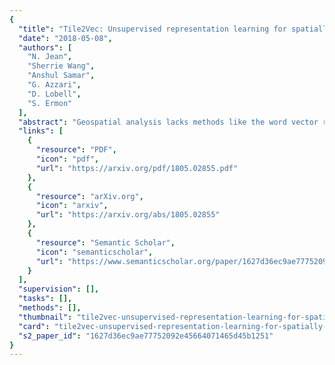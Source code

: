 ```yaml
---
{
  "title": "Tile2Vec: Unsupervised representation learning for spatially distributed data",
  "date": "2018-05-08",
  "authors": [
    "N. Jean",
    "Sherrie Wang",
    "Anshul Samar",
    "G. Azzari",
    "D. Lobell",
    "S. Ermon"
  ],
  "abstract": "Geospatial analysis lacks methods like the word vector representations and pre-trained networks that significantly boost performance across a wide range of natural language and computer vision tasks. To fill this gap, we introduce Tile2Vec, an unsupervised representation learning algorithm that extends the distributional hypothesis from natural language -- words appearing in similar contexts tend to have similar meanings -- to spatially distributed data. We demonstrate empirically that Tile2Vec learns semantically meaningful representations on three datasets. Our learned representations significantly improve performance in downstream classification tasks and, similar to word vectors, visual analogies can be obtained via simple arithmetic in the latent space.",
  "links": [
    {
      "resource": "PDF",
      "icon": "pdf",
      "url": "https://arxiv.org/pdf/1805.02855.pdf"
    },
    {
      "resource": "arXiv.org",
      "icon": "arxiv",
      "url": "https://arxiv.org/abs/1805.02855"
    },
    {
      "resource": "Semantic Scholar",
      "icon": "semanticscholar",
      "url": "https://www.semanticscholar.org/paper/1627d36ec9ae77752092e45664071465d45b1251"
    }
  ],
  "supervision": [],
  "tasks": [],
  "methods": [],
  "thumbnail": "tile2vec-unsupervised-representation-learning-for-spatially-distributed-data-thumb.jpg",
  "card": "tile2vec-unsupervised-representation-learning-for-spatially-distributed-data-card.jpg",
  "s2_paper_id": "1627d36ec9ae77752092e45664071465d45b1251"
}
---
```


